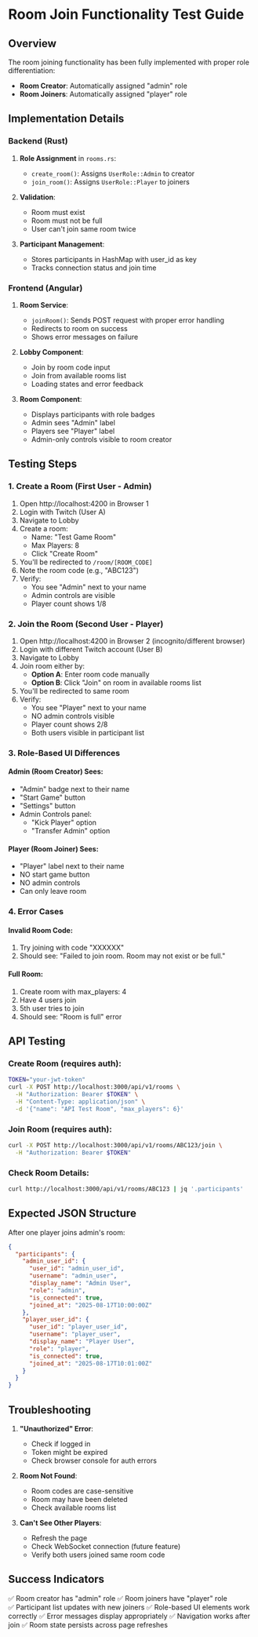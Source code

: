 # Room Join Functionality Test Guide

## Overview
The room joining functionality has been fully implemented with proper role differentiation:
- **Room Creator**: Automatically assigned "admin" role
- **Room Joiners**: Automatically assigned "player" role

## Implementation Details

### Backend (Rust)
1. **Role Assignment** in `rooms.rs`:
   - `create_room()`: Assigns `UserRole::Admin` to creator
   - `join_room()`: Assigns `UserRole::Player` to joiners

2. **Validation**:
   - Room must exist
   - Room must not be full
   - User can't join same room twice

3. **Participant Management**:
   - Stores participants in HashMap with user_id as key
   - Tracks connection status and join time

### Frontend (Angular)
1. **Room Service**:
   - `joinRoom()`: Sends POST request with proper error handling
   - Redirects to room on success
   - Shows error messages on failure

2. **Lobby Component**:
   - Join by room code input
   - Join from available rooms list
   - Loading states and error feedback

3. **Room Component**:
   - Displays participants with role badges
   - Admin sees "Admin" label
   - Players see "Player" label
   - Admin-only controls visible to room creator

## Testing Steps

### 1. Create a Room (First User - Admin)
1. Open http://localhost:4200 in Browser 1
2. Login with Twitch (User A)
3. Navigate to Lobby
4. Create a room:
   - Name: "Test Game Room"
   - Max Players: 8
   - Click "Create Room"
5. You'll be redirected to `/room/[ROOM_CODE]`
6. Note the room code (e.g., "ABC123")
7. Verify:
   - You see "Admin" next to your name
   - Admin controls are visible
   - Player count shows 1/8

### 2. Join the Room (Second User - Player)
1. Open http://localhost:4200 in Browser 2 (incognito/different browser)
2. Login with different Twitch account (User B)
3. Navigate to Lobby
4. Join room either by:
   - **Option A**: Enter room code manually
   - **Option B**: Click "Join" on room in available rooms list
5. You'll be redirected to same room
6. Verify:
   - You see "Player" next to your name
   - NO admin controls visible
   - Player count shows 2/8
   - Both users visible in participant list

### 3. Role-Based UI Differences

#### Admin (Room Creator) Sees:
- "Admin" badge next to their name
- "Start Game" button
- "Settings" button
- Admin Controls panel:
  - "Kick Player" option
  - "Transfer Admin" option

#### Player (Room Joiner) Sees:
- "Player" label next to their name
- NO start game button
- NO admin controls
- Can only leave room

### 4. Error Cases

#### Invalid Room Code:
1. Try joining with code "XXXXXX"
2. Should see: "Failed to join room. Room may not exist or be full."

#### Full Room:
1. Create room with max_players: 4
2. Have 4 users join
3. 5th user tries to join
4. Should see: "Room is full" error

## API Testing

### Create Room (requires auth):
```bash
TOKEN="your-jwt-token"
curl -X POST http://localhost:3000/api/v1/rooms \
  -H "Authorization: Bearer $TOKEN" \
  -H "Content-Type: application/json" \
  -d '{"name": "API Test Room", "max_players": 6}'
```

### Join Room (requires auth):
```bash
curl -X POST http://localhost:3000/api/v1/rooms/ABC123/join \
  -H "Authorization: Bearer $TOKEN"
```

### Check Room Details:
```bash
curl http://localhost:3000/api/v1/rooms/ABC123 | jq '.participants'
```

## Expected JSON Structure

After one player joins admin's room:
```json
{
  "participants": {
    "admin_user_id": {
      "user_id": "admin_user_id",
      "username": "admin_user",
      "display_name": "Admin User",
      "role": "admin",
      "is_connected": true,
      "joined_at": "2025-08-17T10:00:00Z"
    },
    "player_user_id": {
      "user_id": "player_user_id", 
      "username": "player_user",
      "display_name": "Player User",
      "role": "player",
      "is_connected": true,
      "joined_at": "2025-08-17T10:01:00Z"
    }
  }
}
```

## Troubleshooting

1. **"Unauthorized" Error**: 
   - Check if logged in
   - Token might be expired
   - Check browser console for auth errors

2. **Room Not Found**:
   - Room codes are case-sensitive
   - Room may have been deleted
   - Check available rooms list

3. **Can't See Other Players**:
   - Refresh the page
   - Check WebSocket connection (future feature)
   - Verify both users joined same room code

## Success Indicators

✅ Room creator has "admin" role
✅ Room joiners have "player" role  
✅ Participant list updates with new joiners
✅ Role-based UI elements work correctly
✅ Error messages display appropriately
✅ Navigation works after join
✅ Room state persists across page refreshes